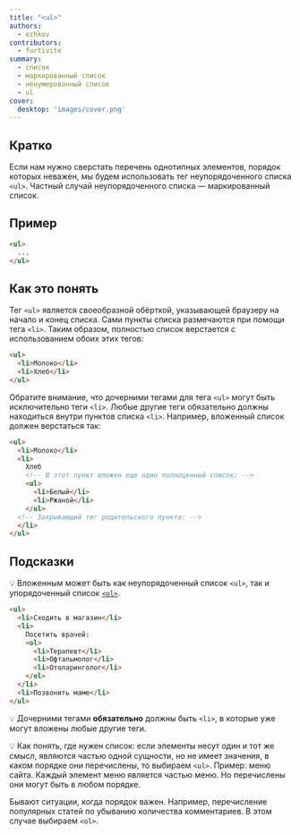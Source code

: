 ```yaml
---
title: "<ul>"
authors:
  - ezhkov
contributors:
  - furtivite
summary:
  - список
  - маркированный список
  - ненумерованный список
  - ul
cover:
  desktop: 'images/cover.png'
---
```


## Кратко

Если нам нужно сверстать перечень однотипных элементов, порядок которых неважен, мы будем использовать тег неупорядоченного списка `<ul>`. Частный случай неупорядоченного списка — маркированный список.

## Пример

```html
<ul>
  ...
</ul>
```

## Как это понять

Тег `<ul>` является своеобразной обёрткой, указывающей браузеру на начало и конец списка. Сами пункты списка размечаются при помощи тега `<li>`. Таким образом, полностью список верстается с использованием обоих этих тегов:

```html
<ul>
  <li>Молоко</li>
  <li>Хлеб</li>
</ul>
```

Обратите внимание, что дочерними тегами для тега `<ul>` могут быть исключительно теги `<li>`. Любые другие теги обязательно должны находиться внутри пунктов списка `<li>`. Например, вложенный список должен верстаться так:

```html
<ul>
  <li>Молоко</li>
  <li>
    Хлеб
    <!-- В этот пункт вложен еще один полноценный список: -->
    <ul>
      <li>Белый</li>
      <li>Ржаной</li>
    </ul>
  <!-- Закрывающий тег родительского пункта: -->
  </li>
</ul>
```

## Подсказки

💡 Вложенным может быть как неупорядоченный список `<ul>`, так и упорядоченный список [`<ol>`](/html/doka/ol).

```html
<ul>
  <li>Сходить в магазин</li>
  <li>
    Посетить врачей:
    <ol>
      <li>Терапевт</li>
      <li>Офтальмолог</li>
      <li>Отоларинголог</li>
    </ol>
  </li>
  <li>Позвонить маме</li>
</ul>
```

💡 Дочерними тегами **обязательно** должны быть `<li>`, в которые уже могут вложены любые другие теги.

💡 Как понять, где нужен список: если элементы несут один и тот же смысл, являются частью одной сущности, но не имеет значения, в каком порядке они перечислены, то выбираем `<ul>`. Пример: меню сайта. Каждый элемент меню является частью меню. Но перечислены они могут быть в любом порядке.

Бывают ситуации, когда порядок важен. Например, перечисление популярных статей по убыванию количества комментариев. В этом случае выбираем `<ol>`.

